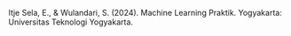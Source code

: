 Itje Sela, E., & Wulandari, S. (2024). Machine Learning Praktik. Yogyakarta: Universitas Teknologi Yogyakarta.
